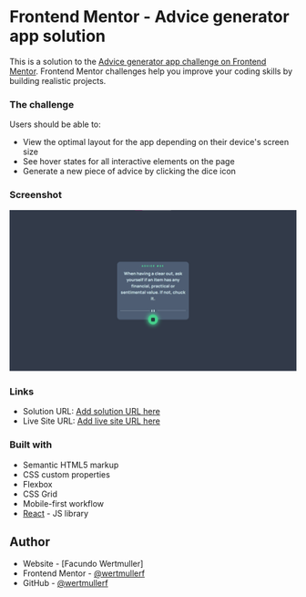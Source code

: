 # Frontend Mentor - Advice generator app solution

This is a solution to the [Advice generator app challenge on Frontend Mentor](https://www.frontendmentor.io/challenges/advice-generator-app-QdUG-13db). Frontend Mentor challenges help you improve your coding skills by building realistic projects.

### The challenge

Users should be able to:

-   View the optimal layout for the app depending on their device's screen size
-   See hover states for all interactive elements on the page
-   Generate a new piece of advice by clicking the dice icon

### Screenshot

![](./proof.png)

### Links

-   Solution URL: [Add solution URL here](https://github.com/wertmullerf/advice-app-generator)
-   Live Site URL: [Add live site URL here](http://advice-app-generator-woad.vercel.app/)

### Built with

-   Semantic HTML5 markup
-   CSS custom properties
-   Flexbox
-   CSS Grid
-   Mobile-first workflow
-   [React](https://reactjs.org/) - JS library

## Author

-   Website - [Facundo Wertmuller]
-   Frontend Mentor - [@wertmullerf](https://www.frontendmentor.io/profile/wertmullerf)
-   GitHub - [@wertmullerf](https://github.com/wertmullerf)
